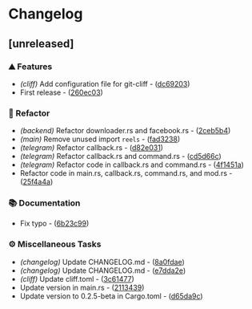 # Changelog

## [unreleased]

### ⛰️  Features

- *(cliff)* Add configuration file for git-cliff - ([dc69203](https://github.com/zevtyardt/reels-reuploader/commit/dc69203d6f2fdd99fde3c9eb651fd061bd1eeb25))
- First release - ([260ec03](https://github.com/zevtyardt/reels-reuploader/commit/260ec03c3c0dded30da7a8db0fc19f20641a1c8a))

### 🚜 Refactor

- *(backend)* Refactor downloader.rs and facebook.rs - ([2ceb5b4](https://github.com/zevtyardt/reels-reuploader/commit/2ceb5b4a890fad549b580b87b07b3e6dd3cfad51))
- *(main)* Remove unused import `reels` - ([fad3238](https://github.com/zevtyardt/reels-reuploader/commit/fad3238b73233edc799a771190ca78599cd72841))
- *(telegram)* Refactor callback.rs - ([d82e031](https://github.com/zevtyardt/reels-reuploader/commit/d82e03120edfc3a5b9b599ec95e1b986996dee3f))
- *(telegram)* Refactor callback.rs and command.rs - ([cd5d66c](https://github.com/zevtyardt/reels-reuploader/commit/cd5d66ca852079ad6a746959b5ef7b9eb83b9f42))
- *(telegram)* Refactor code in callback.rs and command.rs - ([4f1451a](https://github.com/zevtyardt/reels-reuploader/commit/4f1451a727b57b8c7fecbc5e9277ec23497c1e96))
- Refactor code in main.rs, callback.rs, command.rs, and mod.rs - ([25f4a4a](https://github.com/zevtyardt/reels-reuploader/commit/25f4a4a5380029d4f95a42e2eded1724c682bda8))

### 📚 Documentation

- Fix typo - ([6b23c99](https://github.com/zevtyardt/reels-reuploader/commit/6b23c9921227614686d4e01f327451aec51ff441))

### ⚙️ Miscellaneous Tasks

- *(changelog)* Update CHANGELOG.md - ([8a0fdae](https://github.com/zevtyardt/reels-reuploader/commit/8a0fdae01b02a144dec80295a41f0329fa985b8d))
- *(changelog)* Update CHANGELOG.md - ([e7dda2e](https://github.com/zevtyardt/reels-reuploader/commit/e7dda2e464b121066a05b3d68ea916e74f8ae57a))
- *(cliff)* Update cliff.toml - ([3c61477](https://github.com/zevtyardt/reels-reuploader/commit/3c614773a7a6f330600fd506bea635eb95705077))
- Update version in main.rs - ([2113439](https://github.com/zevtyardt/reels-reuploader/commit/21134392ed49556e3b3819c6db4de26c963c4a69))
- Update version to 0.2.5-beta in Cargo.toml - ([d65da9c](https://github.com/zevtyardt/reels-reuploader/commit/d65da9cfdc033864e7a2420dbd150bf94ae65fa3))

<!-- generated by git-cliff -->
